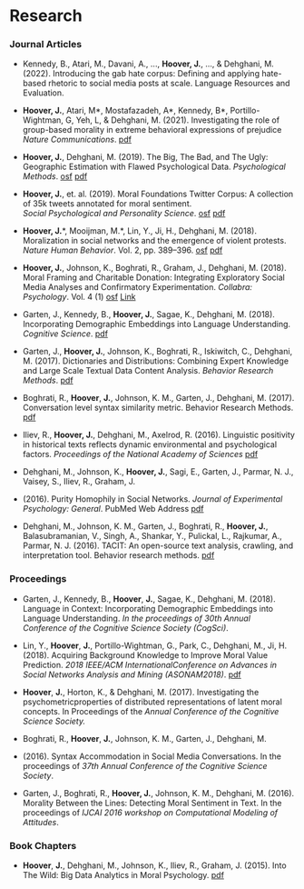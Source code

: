 # Research


### Journal Articles

* Kennedy, B., Atari, M., Davani, A., ..., **Hoover, J.**, ..., & Dehghani, M. (2022). Introducing the gab hate corpus: Defining and applying hate-based rhetoric to social media posts at scale. Language Resources and Evaluation.

* **Hoover, J.**, Atari, M\*, Mostafazadeh, A\*, Kennedy, B\*,
  Portillo-Wightman, G, Yeh, L, & Dehghani, M. (2021).
  Investigating the role of group-based morality in extreme behavioral expressions of prejudice *Nature Communications*.
  [pdf](/research/preprint_hoover_bound_in_hatred.pdf)

* **Hoover, J.**, Dehghani, M. (2019).
  The Big, The Bad, and The Ugly: Geographic Estimation with Flawed Psychological Data.
  *Psychological Methods*.
  [osf](https://osf.io/8javp/) [pdf](/research/hoover_and_dehghani_2019.pdf)

* **Hoover, J.**, et. al. (2019). Moral Foundations Twitter Corpus: A collection of 35k tweets annotated for moral sentiment.  
  *Social Psychological and Personality Science*.
  [osf](https://osf.io/k5n7y/) [pdf](https://psyarxiv.com/w4f72/)

* **Hoover, J.**\*, Mooijman, M.\*, Lin, Y., Ji, H., Dehghani, M.
  (2018).
  Moralization in social networks and the emergence of violent protests.
  *Nature Human Behavior*. Vol. 2, pp. 389–396.
  [osf](https://osf.io/wqzmj/) [pdf](/research/hoover_protest_violence.pdf)

* **Hoover, J.**, Johnson, K., Boghrati, R., Graham, J., Dehghani, M.
  (2018).
  Moral Framing and Charitable Donation: Integrating Exploratory Social Media Analyses and Confirmatory Experimentation.
  *Collabra: Psychology*. Vol. 4 (1)
  [osf](https://osf.io/crdsj/) [Link](https://www.collabra.org/article/10.1525/collabra.129/)

* Garten, J., Kennedy, B., **Hoover, J.**, Sagae, K., Dehghani, M.
  (2018).
  Incorporating Demographic Embeddings into Language Understanding.
  *Cognitive Science*.
  [pdf](/research/dem2vec.pdf)

* Garten, J., **Hoover, J.**, Johnson, K., Boghrati, R., Iskiwitch, C., Dehghani, M.
  (2017).
  Dictionaries and Distributions: Combining Expert Knowledge and Large Scale Textual Data Content Analysis.
  *Behavior Research Methods*.
  [pdf](http://morteza-dehghani.net/wp-content/uploads/DDR.pdf)

* Boghrati, R., **Hoover**, **J.**, Johnson, K. M., Garten, J., Dehghani, M.
  (2017). Conversation level syntax similarity metric. Behavior Research Methods. [pdf](/research/CASSIM.pdf)

* Iliev, R., **Hoover, J.**, Dehghani, M., Axelrod, R.
  (2016).
  Linguistic positivity in historical texts reflects dynamic environmental and psychological factors.
  *Proceedings of the National Academy of Sciences*
  [pdf](http://www.pnas.org/content/early/2016/11/15/1612058113.full.pdf)

* Dehghani, M., Johnson, K., **Hoover, J.**, Sagi, E., Garten, J., Parmar, N. J., Vaisey, S., Iliev, R., Graham, J.
* (2016).
  Purity Homophily in Social Networks.
  *Journal of Experimental Psychology: General*. PubMed Web Address
  [pdf](http://morteza-dehghani.net/wp-content/uploads/purityHomophily.pdf)


* Dehghani, M., Johnson, K. M., Garten, J., Boghrati, R., **Hoover, J.**, Balasubramanian, V., Singh, A., Shankar, Y., Pulickal, L., Rajkumar, A., Parmar, N. J.
  (2016).
  TACIT: An open-source text analysis, crawling, and interpretation tool.
  Behavior research methods.
  [pdf](http://morteza-dehghani.net/wp-content/uploads/TACIT.pdf)


### Proceedings

* Garten, J., Kennedy, B., **Hoover**, **J.**, Sagae, K., Dehghani, M. (2018).
  Language in Context: Incorporating Demographic Embeddings into Language Understanding.
  *In the proceedings of 30th Annual Conference of the Cognitive Science Society (CogSci)*.

* Lin, Y., **Hoover**, **J.**, Portillo-Wightman, G., Park, C., Dehghani, M., Ji, H.
  (2018).
  Acquiring Background Knowledge to Improve Moral Value Prediction.
  *2018 IEEE/ACM InternationalConference on Advances in Social Networks Analysis and Mining (ASONAM2018)*.
  [pdf](/research/moralvalue2018.pdf)

* **Hoover**, **J.**, Horton, K., & Dehghani, M. (2017).
  Investigating the psychometricproperties of distributed representations of latent moral concepts.
  In Proceedings of the *Annual Conference of the Cognitive Science Society.*

* Boghrati, R., **Hoover**, **J.**, Johnson, K. M., Garten, J., Dehghani, M.
* (2016).
  Syntax Accommodation in Social Media Conversations.
  In the proceedings of *37th Annual Conference of the Cognitive Science Society*.

* Garten, J., Boghrati, R., **Hoover, J.**, Johnson, K. M., Dehghani, M.
  (2016).
  Morality Between the Lines: Detecting Moral Sentiment in Text.
  In the proceedings of *IJCAI 2016 workshop on Computational Modeling of Attitudes*.


### Book Chapters

* **Hoover**, **J.**, Dehghani, M., Johnson, K., Iliev, R., Graham, J. (2015).
  Into The Wild: Big Data Analytics in Moral Psychology. [pdf](/research/into_the_wild.pdf)

